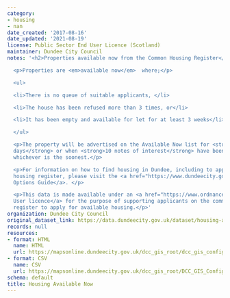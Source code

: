 ```yaml
---
category:
- housing
- nan
date_created: '2017-08-16'
date_updated: '2021-08-19'
license: Public Sector End User Licence (Scotland)
maintainer: Dundee City Council
notes: '<h2>Properties available now from the Common Housing Register</h2>

  <p>Properties are <em>available now</em>  where;</p>

  <ul>

  <li>There is no queue of suitable applicants, </li>

  <li>The house has been refused more than 3 times, or</li>

  <li>It has been empty and available for let for at least 3 weeks</li>

  </ul>

  <p>The property will be advertised on the Available Now list for <strong>5 working
  days</strong> or when <strong>10 notes of interest</strong> have been received,
  whichever is the soonest.</p>

  <p>For information on how to find housing in Dundee, including to apply to the common
  housing register, please visit the <a href="https://www.dundeecity.gov.uk/service-area/neighbourhood-services/housing-and-communities/housing-options-dundee">Housing
  Options Guide</a>. </p>

  <p>This data is made available under an <a href="https://www.ordnancesurvey.co.uk/business-and-government/licensing/licences/osma-end-user-licence.html">End
  User licence</a> for the purpose of supporting applicants on the common housing
  register to apply for available housing.</p>'
organization: Dundee City Council
original_dataset_link: https://data.dundeecity.gov.uk/dataset/housing-available-now
records: null
resources:
- format: HTML
  name: HTML
  url: https://mapsonline.dundeecity.gov.uk/dcc_gis_root/dcc_gis_config/app_config/availhousing/index.html
- format: CSV
  name: CSV
  url: https://mapsonline.dundeecity.gov.uk/dcc_gis_root/DCC_GIS_Config/App_Config/AvailHousing/availhousing_csv.ashx
schema: default
title: Housing Available Now
---
```

